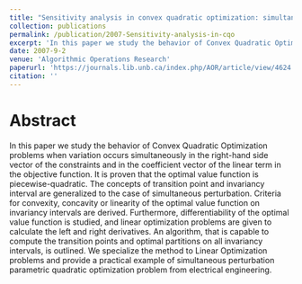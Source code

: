 ```yaml
---
title: "Sensitivity analysis in convex quadratic optimization: simultaneous perturbation of the objective and right-hand-side vectors"
collection: publications
permalink: /publication/2007-Sensitivity-analysis-in-cqo
excerpt: 'In this paper we study the behavior of Convex Quadratic Optimization problems when variation occurs simultaneously in the right-hand side vector of the constraints and in the coefficient vector of the linear term in the objective function.'
date: 2007-9-2
venue: 'Algorithmic Operations Research'
paperurl: 'https://journals.lib.unb.ca/index.php/AOR/article/view/4624'
citation: ''
---
```

Abstract
======
  In this paper we study the behavior of Convex Quadratic Optimization problems when variation occurs simultaneously in the right-hand side vector of the constraints and in the coefficient vector of the linear term in the objective function. It is proven that the optimal value function is piecewise-quadratic. The concepts of transition point and invariancy interval are generalized to the case of simultaneous perturbation. Criteria for convexity, concavity or linearity of the optimal value function on invariancy intervals are derived. Furthermore, differentiability of the optimal value function is studied, and linear optimization problems are given to calculate the left and right derivatives. An algorithm, that is capable to compute the transition points and optimal partitions on all invariancy intervals, is outlined. We specialize the method to Linear Optimization problems and provide a practical example of simultaneous perturbation parametric quadratic optimization problem from electrical engineering.

